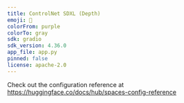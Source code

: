 ```yaml
---
title: ControlNet SDXL (Depth)
emoji: 💫
colorFrom: purple
colorTo: gray
sdk: gradio
sdk_version: 4.36.0
app_file: app.py
pinned: false
license: apache-2.0
---
```


Check out the configuration reference at https://huggingface.co/docs/hub/spaces-config-reference